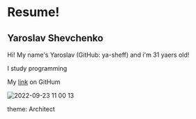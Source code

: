 # Resume!

## Yaroslav Shevchenko

Hi! My name's Yaroslav (GitHub: ya-sheff) and i'm 31 yaers old!

I study programming

My [link](https://github.com/ya-sheff) on GitHum

![2022-09-23 11 00 13](https://user-images.githubusercontent.com/113406676/191918956-269b4d27-a563-416b-b10d-b69562ae8741.jpg)

theme: Architect
